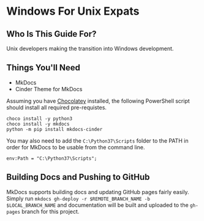 # Windows For Unix Expats

## Who Is This Guide For?

Unix developers making the transition into Windows development.

## Things You'll Need

* MkDocs
* Cinder Theme for MkDocs

Assuming you have [Chocolatey](https://chocolatey.org/) installed, the following PowerShell script should install all required pre-requistes.

```shell
choco install -y python3
choco install -y mkdocs
python -m pip install mkdocs-cinder
```
You may also need to add the `C:\Python37\Scripts` folder to the PATH in order for MkDocs to be usable from the command line.

```shell
env:Path = "C:\Python37\Scripts";
```

## Building Docs and Pushing to GitHub

MkDocs supports building docs and updating GitHub pages fairly easily. Simply run `mkdocs gh-deploy -r $REMOTE_BRANCH_NAME -b $LOCAL_BRANCH_NAME`
and documentation will be built and uploaded to the `gh-pages` branch for
this project.
